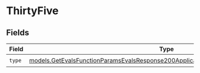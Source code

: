 # ThirtyFive


## Fields

| Field                                                                                                                                                                            | Type                                                                                                                                                                             | Required                                                                                                                                                                         | Description                                                                                                                                                                      |
| -------------------------------------------------------------------------------------------------------------------------------------------------------------------------------- | -------------------------------------------------------------------------------------------------------------------------------------------------------------------------------- | -------------------------------------------------------------------------------------------------------------------------------------------------------------------------------- | -------------------------------------------------------------------------------------------------------------------------------------------------------------------------------- |
| `type`                                                                                                                                                                           | [models.GetEvalsFunctionParamsEvalsResponse200ApplicationJSONResponseBodyData535Type](../models/getevalsfunctionparamsevalsresponse200applicationjsonresponsebodydata535type.md) | :heavy_check_mark:                                                                                                                                                               | N/A                                                                                                                                                                              |